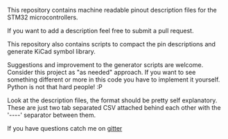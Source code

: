 This repository contains machine readable pinout description files for the
STM32 microcontrollers.

If you want to add a description feel free to submit a pull request.

This repository also contains scripts to compact the pin descriptions and
generate KiCad symbol library.

Suggestions and improvement to the generator scripts are welcome. Consider this
project as "as needed" approach. If you want to see something different or more
in this code you have to implement it yourself. Python is not that hard people!
:P

Look at the description files, the format should be pretty self explanatory.
These are just two tab separated CSV attached behind each other with the '----'
separator between them.

If you have questions catch me on [gitter](https://gitter.im)

